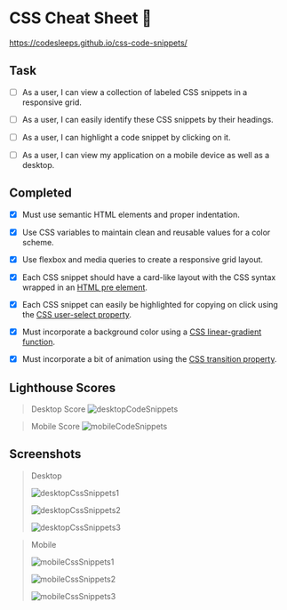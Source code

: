# CSS Cheat Sheet 🦾

https://codesleeps.github.io/css-code-snippets/

## Task

- [ ] As a user, I can view a collection of labeled CSS snippets in a responsive grid.

- [ ] As a user, I can easily identify these CSS snippets by their headings.

- [ ] As a user, I can highlight a code snippet by clicking on it.

- [ ] As a user, I can view my application on a mobile device as well as a desktop.


## Completed

- [x] Must use semantic HTML elements and proper indentation.
 
- [x] Use CSS variables to maintain clean and reusable values for a color scheme.
 
- [x] Use flexbox and media queries to create a responsive grid layout.
 
- [x] Each CSS snippet should have a card-like layout with the CSS syntax wrapped in an [HTML pre element](https://developer.mozilla.org/en-US/docs/Web/HTML/Element/pre).
 
- [x] Each CSS snippet can easily be highlighted for copying on click using the [CSS user-select property](https://developer.mozilla.org/en-US/docs/Web/CSS/user-select).

- [x] Must incorporate a background color using a [CSS linear-gradient function](https://developer.mozilla.org/en-US/docs/Web/CSS/linear-gradient).

- [x] Must incorporate a bit of animation using the [CSS transition property](https://developer.mozilla.org/en-US/docs/Web/CSS/transition).


## Lighthouse Scores

> Desktop Score
> ![desktopCodeSnippets](https://user-images.githubusercontent.com/125808990/224535765-40b36226-02c7-43c9-9ff5-7239925b8b1d.png)

> Mobile Score
> ![mobileCodeSnippets](https://user-images.githubusercontent.com/125808990/224535785-14e39345-da99-4d14-99f0-d565bfd57cc5.png)

## Screenshots

> Desktop
> 
> ![desktopCssSnippets1](https://user-images.githubusercontent.com/125808990/224535819-82906b14-ab21-42e2-b58e-2d910a56f0a8.png)
> 
> ![desktopCssSnippets2](https://user-images.githubusercontent.com/125808990/224535839-42b9a241-499b-4fa7-a80f-206e0abc5224.png)
> 
> ![desktopCssSnippets3](https://user-images.githubusercontent.com/125808990/224535844-1a261805-54a4-451d-8206-806b0064009e.png)

> Mobile
> 
> ![mobileCssSnippets1](https://user-images.githubusercontent.com/125808990/224535895-afff7bd7-ab3f-4d52-aa08-0abc61405946.png)
> 
> ![mobileCssSnippets2](https://user-images.githubusercontent.com/125808990/224535907-3ea4438f-8ea6-4149-af92-733826e76d80.png)
> 
> ![mobileCssSnippets3](https://user-images.githubusercontent.com/125808990/224535915-1588f449-ebd3-477a-a400-4031bf112597.png)










